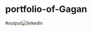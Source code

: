 # portfolio-of-Gagan
#output![linkedin](https://github.com/GaganNahak/portfolio-of-Gagan/assets/160512461/59279472-0da1-4ef9-9711-c8c989f0d865)
